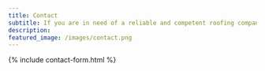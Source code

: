 ```yaml
---
title: Contact
subtitle: If you are in need of a reliable and competent roofing company for your next project, whether it be a small repair or full re-roof, please complete the form or call us; we would love to provide you with a free estimate!
description: 
featured_image: /images/contact.png
---
```


{% include contact-form.html %}